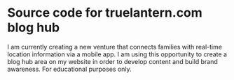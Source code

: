 # Source code for truelantern.com blog hub

I am currently creating a new venture that connects families with real-time location information via a mobile app.  I am using this opportunity to create a blog hub area on my website in order to develop content and build brand awareness.
For educational purposes only.